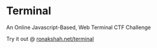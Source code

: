 # Terminal
An Online Javascript-Based, Web Terminal CTF Challenge

Try it out @ [ronakshah.net/terminal](https://ronakshah.net/terminal)
